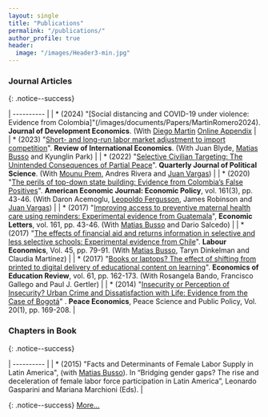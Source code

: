 ```yaml
---
layout: single
title: "Publications"
permalink: "/publications/"
author_profile: true
header:
  image: "/images/Header3-min.jpg"
---
```


### Journal Articles
{: .notice--success}

|  ---------- |
| * (2024) "[Social distancing and COVID-19 under violence: Evidence from Colombia]"(/images/documents/Papers/MartinRomero2024). **Journal of Development Economics**. (With [Diego Martin](https://sites.google.com/view/diegoamartin/home) [Online Appendix](/images/documents/Papers/MartinRomero_2024_Online.pdf)   |
| * (2023) "[Short- and long-run labor market adjustment to import competition](https://onlinelibrary.wiley.com/doi/abs/10.1111/roie.12677)". **Review of International Economics**. (With Juan Blyde, [Matias Busso](https://www.matiasbusso.org) and Kyunglin Park)  |
| * (2022) "[Selective Civilian Targeting: The Unintended Consequences of Partial Peace](https://osf.io/preprints/socarxiv/st96r)". **Quarterly Journal of Political Science**. (With [Mounu Prem](https://sites.google.com/site/fcomunozma/), Andres Rivera and [Juan Vargas](https://sites.google.com/site/juanfvargas/home?authuser=0))  |
| * (2020) "[The perils of top-down state building: Evidence from Colombia’s False Positives](https://www.nber.org/papers/w22617.pdf)". **American Economic Journal: Economic Policy**, vol. 161(3), pp. 43-46. (With Daron Acemoglu, [Leopoldo Fergusson](https://www.leopoldofergusson.com), James Robinson and [Juan Vargas](https://sites.google.com/site/juanfvargas/home?authuser=0)) |
| * (2017) "[Improving access to preventive maternal health care using reminders: Experimental evidence from Guatemala](https://www.sciencedirect.com/science/article/pii/S0165176517303853?via%3Dihub)",  **Economic Letters**, vol. 161, pp. 43-46. (With [Matias Busso](https://www.matiasbusso.org) and Dario Salcedo) |
| * (2017) "[The effects of financial aid and returns information in selective and less selective schools: Experimental evidence from Chile](https://www.sciencedirect.com/science/article/abs/pii/S0927537116303074?via%3Dihub)". **Labour Economics**, Vol. 45, pp. 79-91. (With [Matias Busso](https://www.matiasbusso.org), Taryn Dinkelman and Claudia Martínez) |
| * (2017) "[Books or laptops? The effect of shifting from printed to digital delivery of educational content on learning](https://www.sciencedirect.com/science/article/abs/pii/S0272775716307245)". **Economics of Education Review**, vol. 61, pp. 162-173. (With Rosangela Bando, Francisco Gallego and Paul J. Gertler) |
| * (2014) "[Insecurity or Perception of Insecurity? Urban Crime and Dissatisfaction with Life: Evidence from the Case of Bogotá](https://www.degruyter.com/view/j/peps.2014.20.issue-1/peps-2013-0057/peps-2013-0057.xml)" . **Peace Economics**, Peace Science and Public Policy, Vol. 20(1), pp. 169-208. |

### Chapters in Book
{: .notice--success}

|  ---------- |
| * (2015) "Facts and Determinants of Female Labor Supply in Latin America", (with [Matias Busso](https://www.matiasbusso.org)). In “Bridging gender gaps? The rise and deceleration of female labor force participation in Latin America”, Leonardo Gasparini and Mariana Marchioni (Eds). |

{: .notice--success}
[More...](/working/)
